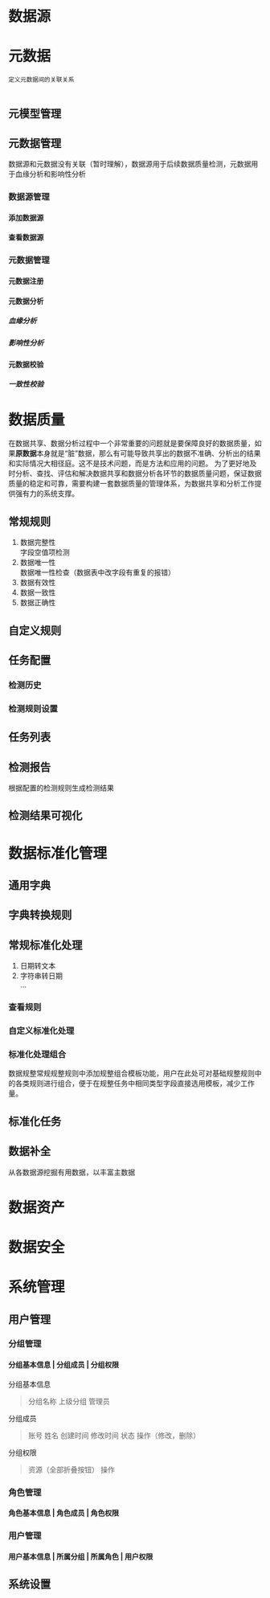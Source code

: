# 数据源
# 元数据
```
定义元数据间的关联关系


```
## 元模型管理  



## 元数据管理  
数据源和元数据没有关联（暂时理解），数据源用于后续数据质量检测，元数据用于血缘分析和影响性分析
### 数据源管理
#### 添加数据源
#### 查看数据源

### 元数据管理
#### 元数据注册
#### 元数据分析
##### 血缘分析
##### 影响性分析

#### 元数据校验
##### 一致性校验

# 数据质量
在数据共享、数据分析过程中一个非常重要的问题就是要保障良好的数据质量，如果**原数据**本身就是“脏”数据，那么有可能导致共享出的数据不准确、分析出的结果和实际情况大相径庭。这不是技术问题，而是方法和应用的问题。
为了更好地及时分析、查找、评估和解决数据共享和数据分析各环节的数据质量问题，保证数据质量的稳定和可靠，需要构建一套数据质量的管理体系，为数据共享和分析工作提供强有力的系统支撑。


## 常规规则

1. 数据完整性  
字段空值项检测  
2. 数据唯一性  
数据唯一性检查（数据表中改字段有重复的报错）
3. 数据有效性  
4. 数据一致性  
5. 数据正确性  


## 自定义规则


## 任务配置
### 检测历史
### 检测规则设置

## 任务列表

## 检测报告
根据配置的检测规则生成检测结果
## 检测结果可视化






# 数据标准化管理
## 通用字典
## 字典转换规则

## 常规标准化处理
1. 日期转文本
2. 字符串转日期  
...


### 查看规则
### 自定义标准化处理
### 标准化处理组合
数据规整常规规整规则中添加规整组合模板功能，用户在此处可对基础规整规则中的各类规则进行组合，便于在规整任务中相同类型字段直接选用模板，减少工作量。


## 标准化任务

## 数据补全
从各数据源挖掘有用数据，以丰富主数据

# 数据资产

# 数据安全
# 系统管理
## 用户管理
### 分组管理
#### 分组基本信息 | 分组成员 | 分组权限
分组基本信息
> 分组名称 上级分组 管理员   

分组成员
> 账号 姓名 创建时间 修改时间 状态 操作（修改，删除）

分组权限
> 资源（全部折叠按钮） 操作

### 角色管理
#### 角色基本信息 | 角色成员 | 角色权限 
### 用户管理
#### 用户基本信息 | 所属分组 | 所属角色 | 用户权限

## 系统设置
